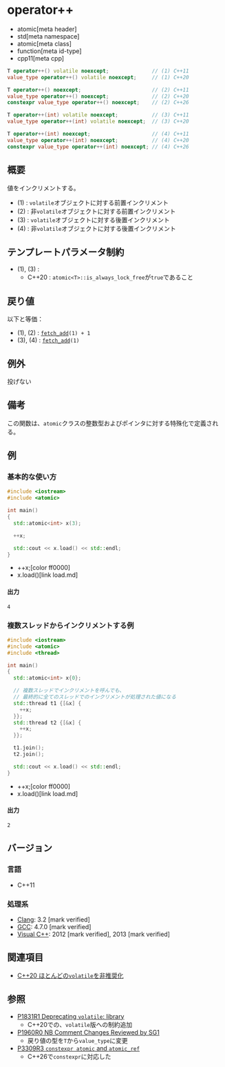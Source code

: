 # operator++
* atomic[meta header]
* std[meta namespace]
* atomic[meta class]
* function[meta id-type]
* cpp11[meta cpp]

```cpp
T operator++() volatile noexcept;              // (1) C++11
value_type operator++() volatile noexcept;     // (1) C++20

T operator++() noexcept;                       // (2) C++11
value_type operator++() noexcept;              // (2) C++20
constexpr value_type operator++() noexcept;    // (2) C++26

T operator++(int) volatile noexcept;           // (3) C++11
value_type operator++(int) volatile noexcept;  // (3) C++20

T operator++(int) noexcept;                    // (4) C++11
value_type operator++(int) noexcept;           // (4) C++20
constexpr value_type operator++(int) noexcept; // (4) C++26
```

## 概要
値をインクリメントする。

- (1) : `volatile`オブジェクトに対する前置インクリメント
- (2) : 非`volatile`オブジェクトに対する前置インクリメント
- (3) : `volatile`オブジェクトに対する後置インクリメント
- (4) : 非`volatile`オブジェクトに対する後置インクリメント


## テンプレートパラメータ制約
- (1), (3) :
    - C++20 : `atomic<T>::is_always_lock_free`が`true`であること


## 戻り値
以下と等価：

- (1), (2) : [`fetch_add`](fetch_add.md)`(1) + 1`
- (3), (4) : [`fetch_add`](fetch_add.md)`(1)`


## 例外
投げない


## 備考
この関数は、`atomic`クラスの整数型およびポインタに対する特殊化で定義される。


## 例
### 基本的な使い方
```cpp example
#include <iostream>
#include <atomic>

int main()
{
  std::atomic<int> x(3);

  ++x;

  std::cout << x.load() << std::endl;
}
```
* ++x;[color ff0000]
* x.load()[link load.md]


#### 出力
```
4
```

### 複数スレッドからインクリメントする例
```cpp example
#include <iostream>
#include <atomic>
#include <thread>

int main()
{
  std::atomic<int> x{0};

  // 複数スレッドでインクリメントを呼んでも、
  // 最終的に全てのスレッドでのインクリメントが処理された値になる
  std::thread t1 {[&x] {
    ++x;
  }};
  std::thread t2 {[&x] {
    ++x;
  }};

  t1.join();
  t2.join();

  std::cout << x.load() << std::endl;
}
```
* ++x;[color ff0000]
* x.load()[link load.md]

#### 出力
```
2
```


## バージョン
### 言語
- C++11


### 処理系
- [Clang](/implementation.md#clang): 3.2 [mark verified]
- [GCC](/implementation.md#gcc): 4.7.0 [mark verified]
- [Visual C++](/implementation.md#visual_cpp): 2012 [mark verified], 2013 [mark verified]


## 関連項目
- [C++20 ほとんどの`volatile`を非推奨化](/lang/cpp20/deprecating_volatile.md)


## 参照
- [P1831R1 Deprecating `volatile`: library](http://www.open-std.org/jtc1/sc22/wg21/docs/papers/2020/p1831r1.html)
    - C++20での、`volatile`版への制約追加
- [P1960R0 NB Comment Changes Reviewed by SG1](http://www.open-std.org/jtc1/sc22/wg21/docs/papers/2019/p1960r0.html)
    - 戻り値の型を`T`から`value_type`に変更
- [P3309R3 `constexpr atomic` and `atomic_ref`](https://open-std.org/jtc1/sc22/wg21/docs/papers/2024/p3309r3.html)
    - C++26で`constexpr`に対応した

